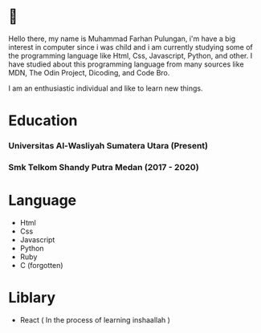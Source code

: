 # 👋
Hello there, my name is Muhammad Farhan Pulungan, i'm have a big interest in computer since i was child and i am currently studying some of the programming language like Html, Css, Javascript, Python, and other.
I have studied about this programming language from many sources like MDN, The Odin Project, Dicoding, and Code Bro.

I am an enthusiastic individual and like to learn new things.

# Education
  
### Universitas Al-Wasliyah Sumatera Utara (Present)
### Smk Telkom Shandy Putra Medan (2017 - 2020)

# Language
- Html
- Css
- Javascript
- Python
- Ruby
- C (forgotten)

# Liblary
- React ( In the process of learning inshaallah )

